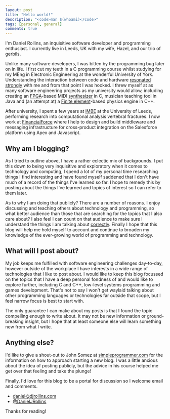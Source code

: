 ```yaml
---
layout: post
title: "Hello world!"
description: "<code>man $(whoami)</code>"
tags: [personal, general]
comments: true
---
```


I'm Daniel Rollins, an inquisitive software developer and programming enthusiast. I currently live in Leeds, UK with my wife, Hazel, and our trio of gerbils.

Unlike many software developers, I was bitten by the programming bug later on in life. I first cut my teeth in a C programming course whilst studying for my MEng in Electronic Engineering at the wonderful University of York. Understanding the interaction between code and hardware [resonated strongly](https://xkcd.com/676) with me and from that point I was hooked. I threw myself at as many software engineering projects as my university would allow, including creating an [FPGA](https://en.wikipedia.org/wiki/Field-programmable_gate_array)-based MIDI [synthesizer](https://en.wikipedia.org/wiki/Synthesizer) in C, musician teaching tool in Java and (an attempt at) a [Finite element](https://en.wikipedia.org/wiki/Finite_element_method)-based physics engine in C++.

After university, I spent a few years at [iMBE](http://www.imbe.leeds.ac.uk/) at the University of Leeds, performing research into computational analysis vertebral fractures. I now work at [FinancialForce](https://www.financialforce.com) where I help to design and build middleware and messaging infrastructure for cross-product integration on the Salesforce platform using Apex and Javascript.

Why am I blogging?
------------------
As I tried to outline above, I have a rather eclectic mix of backgrounds. I put this down to being very inquisitive and exploratory when it comes to technology and computing, I spend a lot of my personal time researching things I find interesting and have found myself saddened that I don't have much of a record of the things I've learned so far. I hope to remedy this by posting about the things I've learned and topics of interest so I can refer to them later.

As to why I am doing that publicly? There are a number of reasons. I enjoy discussing and teaching others about technology and programming, so what better audience than those that are searching for the topics that I also care about? I also feel I can count on that audience to make sure I understand the things I am talking about [correctly](https://xkcd.com/386). Finally I hope that this blog will help me hold myself to account and continue to broaden my knowledge of the ever-growing world of programming and technology.

What will I post about?
-----------------------
My job keeps me fulfilled with software engineering challenges day-to-day, however outside of the workplace I have interests in a wide range of technologies that I like to post about. I would like to keep this blog focussed on the topics that  I have a deep personal fondness of and would like to explore further, including C and C++, low-level systems programming and games development. That's not to say I won't get waylaid talking about other programming languages or technologies far outside that scope, but I feel narrow focus is best to start with.

The only guarantee I can make about my posts is that I found the topic compelling enough to write about. It may not be new information or ground-breaking insight, but I hope that at least someone else will learn something new from what I write.

Anything else?
--------------
I'd like to give a shout-out to John Somez at [simpleprogrammer.com](https://simpleprogrammer.com/) for the information on how to approach starting a new blog. I was a little anxious about the idea of posting publicly, but the advice in his course helped me get over that feeling and take the plunge!

Finally, I'd love for this blog to be a portal for discussion so I welcome email and comments.

 - [daniel@djrollins.com](daniel@djrollins.com)
 - [@DanielJRollins](https://twitter.com/DanielJRollins)


Thanks for reading!

